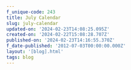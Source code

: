 ```yaml
---
f_unique-code: 243
title: July Calendar
slug: july-calendar
updated-on: '2024-02-23T14:08:25.095Z'
created-on: '2024-02-22T15:08:28.707Z'
published-on: '2024-02-23T14:16:55.370Z'
f_date-published: '2012-07-03T00:00:00.000Z'
layout: '[blog].html'
tags: blog
---
```



